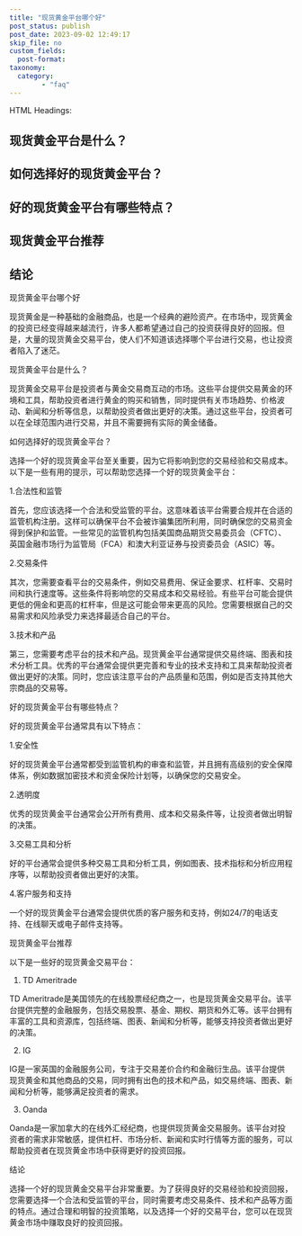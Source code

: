 ```yaml
---
title: "现货黄金平台哪个好"
post_status: publish
post_date: 2023-09-02 12:49:17
skip_file: no
custom_fields: 
  post-format: 
taxonomy:
  category:
        - "faq"
---
```


HTML Headings:

## 现货黄金平台是什么？

## 如何选择好的现货黄金平台？

## 好的现货黄金平台有哪些特点？

## 现货黄金平台推荐

## 结论

现货黄金平台哪个好

现货黄金是一种基础的金融商品，也是一个经典的避险资产。在市场中，现货黄金的投资已经变得越来越流行，许多人都希望通过自己的投资获得良好的回报。但是，大量的现货黄金交易平台，使人们不知道该选择哪个平台进行交易，也让投资者陷入了迷茫。

现货黄金平台是什么？

现货黄金交易平台是投资者与黄金交易商互动的市场。这些平台提供交易黄金的环境和工具，帮助投资者进行黄金的购买和销售，同时提供有关市场趋势、价格波动、新闻和分析等信息，以帮助投资者做出更好的决策。通过这些平台，投资者可以在全球范围内进行交易，并且不需要拥有实际的黄金储备。

如何选择好的现货黄金平台？

选择一个好的现货黄金平台至关重要，因为它将影响到您的交易经验和交易成本。以下是一些有用的提示，可以帮助您选择一个好的现货黄金平台：

1.合法性和监管

首先，您应该选择一个合法和受监管的平台。这意味着该平台需要合规并在合适的监管机构注册。这样可以确保平台不会被诈骗集团所利用，同时确保您的交易资金得到保护和监管。一些常见的监管机构包括美国商品期货交易委员会（CFTC）、英国金融市场行为监管局（FCA）和澳大利亚证券与投资委员会（ASIC）等。

2.交易条件

其次，您需要查看平台的交易条件，例如交易费用、保证金要求、杠杆率、交易时间和执行速度等。这些条件将影响您的交易成本和交易经验。有些平台可能会提供更低的佣金和更高的杠杆率，但是这可能会带来更高的风险。您需要根据自己的交易需求和风险承受力来选择最适合自己的平台。

3.技术和产品

第三，您需要考虑平台的技术和产品。现货黄金平台通常提供交易终端、图表和技术分析工具。优秀的平台通常会提供更完善和专业的技术支持和工具来帮助投资者做出更好的决策。同时，您应该注意平台的产品质量和范围，例如是否支持其他大宗商品的交易等。

好的现货黄金平台有哪些特点？

好的现货黄金平台通常具有以下特点：

1.安全性

好的现货黄金平台通常都受到监管机构的审查和监管，并且拥有高级别的安全保障体系，例如数据加密技术和资金保险计划等，以确保您的交易安全。

2.透明度

优秀的现货黄金平台通常会公开所有费用、成本和交易条件等，让投资者做出明智的决策。

3.交易工具和分析

好的平台通常会提供多种交易工具和分析工具，例如图表、技术指标和分析应用程序等，以帮助投资者做出更好的决策。

4.客户服务和支持

一个好的现货黄金平台通常会提供优质的客户服务和支持，例如24/7的电话支持、在线聊天或电子邮件支持等。

现货黄金平台推荐

以下是一些好的现货黄金交易平台：

1. TD Ameritrade

TD Ameritrade是美国领先的在线股票经纪商之一，也是现货黄金交易平台。该平台提供完整的金融服务，包括交易股票、基金、期权、期货和外汇等。该平台拥有丰富的工具和资源库，包括终端、图表、新闻和分析等，能够支持投资者做出更好的决策。

2. IG

IG是一家英国的金融服务公司，专注于交易差价合约和金融衍生品。该平台提供现货黄金和其他商品的交易，同时拥有出色的技术和产品，如交易终端、图表、新闻和分析等，能够满足投资者的需求。

3. Oanda

Oanda是一家加拿大的在线外汇经纪商，也提供现货黄金交易服务。该平台对投资者的需求非常敏感，提供杠杆、市场分析、新闻和实时行情等方面的服务，可以帮助投资者在现货黄金市场中获得更好的投资回报。

结论

选择一个好的现货黄金交易平台非常重要。为了获得良好的交易经验和投资回报，您需要选择一个合法和受监管的平台，同时需要考虑交易条件、技术和产品等方面的特点。通过合理和明智的投资策略，以及选择一个好的交易平台，您可以在现货黄金市场中赚取良好的投资回报。
